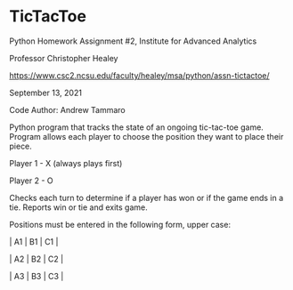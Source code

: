 # TicTacToe

Python Homework Assignment #2, Institute for Advanced Analytics

Professor Christopher Healey

https://www.csc2.ncsu.edu/faculty/healey/msa/python/assn-tictactoe/

September 13, 2021

Code Author: Andrew Tammaro

Python program that tracks the state of an ongoing tic-tac-toe game. Program allows each player to choose the position they want to place their piece.

Player 1 - X (always plays first)

Player 2 - O

Checks each turn to determine if a player has won or if the game ends in a tie. Reports win or tie and exits game.

Positions must be entered in the following form, upper case:


| A1 | B1 | C1 |


| A2 | B2 | C2 |


| A3 | B3 | C3 |

